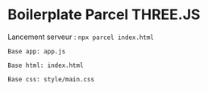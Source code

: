 # Boilerplate Parcel THREE.JS

Lancement serveur : `npx parcel index.html`

`Base app: app.js`

`Base html: index.html`

`Base css: style/main.css`

